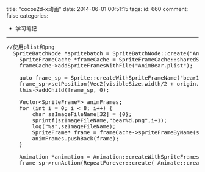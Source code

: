 title: "cocos2d-x动画"
date: 2014-06-01 00:51:15
tags:
id: 660
comment: false
categories:
  - 学习笔记
---

<pre class="brush:cpp">//使用plist和png 
  SpriteBatchNode *spritebatch = SpriteBatchNode::create("AnimBear.png");
    SpriteFrameCache *frameCache = SpriteFrameCache::sharedSpriteFrameCache();
    frameCache-&gt;addSpriteFramesWithFile("AnimBear.plist");

    auto frame_sp = Sprite::createWithSpriteFrameName("bear1.png");
    frame_sp-&gt;setPosition(Vec2(visibleSize.width/2 + origin.x, visibleSize.height/2 + origin.y));
    this-&gt;addChild(frame_sp, 0);

    Vector&lt;SpriteFrame*&gt; animFrames;
    for (int i = 0; i &lt; 8; i++) {
    	char szImageFileName[32] = {0};
    	sprintf(szImageFileName,"bear%d.png",i+1);
    	log("%s",szImageFileName);
		SpriteFrame* frame = frameCache-&gt;spriteFrameByName(szImageFileName);
		animFrames.pushBack(frame);
	}

    Animation *animation = Animation::createWithSpriteFrames(animFrames,0.1f);
    frame_sp-&gt;runAction(RepeatForever::create( Animate::create(animation) ));</pre>
